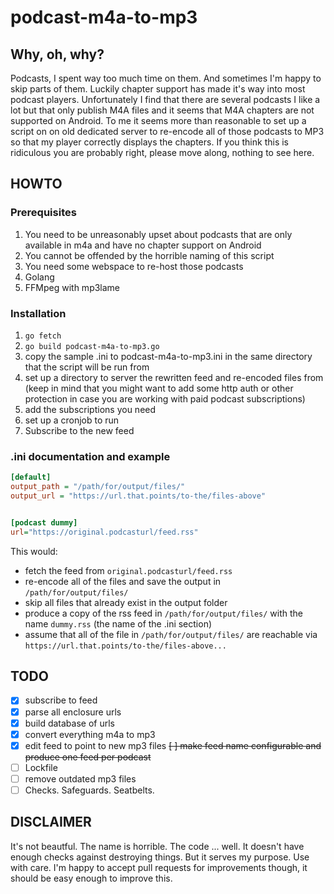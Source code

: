 # podcast-m4a-to-mp3

## Why, oh, why?

Podcasts, I spent way too much time on them. And sometimes I'm happy to skip parts of them. Luckily chapter support has made it's way into most podcast players. Unfortunately I find that there are several podcasts I like a lot but that only publish M4A files and it seems that M4A chapters are not supported on Android. To me it seems more than reasonable to set up a script on on old dedicated server to re-encode all of those podcasts to MP3 so that my player correctly displays the chapters. If you think this is ridiculous you are probably right, please move along, nothing to see here.

## HOWTO

### Prerequisites
1. You need to be unreasonably upset about podcasts that are only available in m4a and have no chapter support on Android
2. You cannot be offended by the horrible naming of this script
3. You need some webspace to re-host those podcasts
4. Golang
5. FFMpeg with mp3lame

### Installation

1. `go fetch`
2. `go build podcast-m4a-to-mp3.go`
3. copy the sample .ini to podcast-m4a-to-mp3.ini in the same directory that the script will be run from
4. set up a directory to server the rewritten feed and re-encoded files from (keep in mind that you might want to add some http auth or other protection in case you are working with paid podcast subscriptions)
5. add the subscriptions you need 
6. set up a cronjob to run
7. Subscribe to the new feed

### .ini documentation and example

```ini
[default]
output_path = "/path/for/output/files/"
output_url = "https://url.that.points/to-the/files-above"


[podcast dummy]
url="https://original.podcasturl/feed.rss"
```
This would:
- fetch the feed from `original.podcasturl/feed.rss`
- re-encode all of the files and save the output in `/path/for/output/files/`
- skip all files that already exist in the output folder
- produce a copy of the rss feed in `/path/for/output/files/` with the name `dummy.rss` (the name of the .ini section)
- assume that all of the file in `/path/for/output/files/` are reachable via `https://url.that.points/to-the/files-above...`

## TODO

- [x] subscribe to feed
- [x] parse all enclosure urls
- [x] build database of urls
- [x] convert everything m4a to mp3
- [x] edit feed to point to new mp3 files
~~[ ] make feed name configurable and produce one feed per podcast~~
- [ ] Lockfile
- [ ] remove outdated mp3 files
- [ ] Checks. Safeguards. Seatbelts. 

## DISCLAIMER

It's not beautful. The name is horrible. The code ... well. It doesn't have enough checks against destroying things. But it serves my purpose. Use with care. I'm happy to accept pull requests for improvements though, it should be easy enough to improve this.
